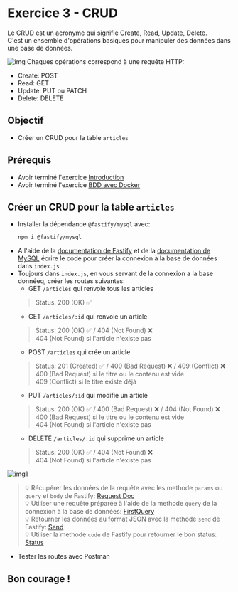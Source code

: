 # Exercice 3 - CRUD
Le CRUD est un acronyme qui signifie Create, Read, Update, Delete. <br/>
C'est un ensemble d'opérations basiques pour manipuler des données dans une base de données. <br/>

![img](https://raw.githubusercontent.com/kbrdn1/fastify-api-exo/main/assets/3/crud-operations.png)
Chaques opérations correspond à une requête HTTP:
- Create: POST
- Read: GET
- Update: PUT ou PATCH
- Delete: DELETE

## Objectif
- Créer un CRUD pour la table `articles`

## Prérequis
- Avoir terminé l'exercice [Introduction](https://github.com/kbrdn1/fastify-api-exo/tree/main/1-Introduction)
- Avoir terminé l'exercice [BDD avec Docker](https://github.com/kbrdn1/fastify-api-exo/tree/main/2-BDD%20avec%20Docker)

## Créer un CRUD pour la table `articles`
- Installer la dépendance `@fastify/mysql` avec:
    ```bash
    npm i @fastify/mysql
    ```
- A l'aide de la [documentation de Fastify](https://fastify.dev/docs/latest/Guides/Database/) et de la [documentation de MySQL](https://www.npmjs.com/package/mysql2#using-prepared-statements) écrire le code pour créer la connexion à la base de données dans `index.js`
- Toujours dans `index.js`, en vous servant de la connexion a la base donnéeq, créer les routes suivantes:
    - GET `/articles` qui renvoie tous les articles 
    > Status: 200 (OK) ✅
    - GET `/articles/:id` qui renvoie un article
    > Status: 200 (OK) ✅ / 404 (Not Found) ❌ <br/>
    > 404 (Not Found) si l'article n'existe pas
    - POST `/articles` qui crée un article
    > Status: 201 (Created) ✅ / 400 (Bad Request) ❌ / 409 (Conflict) ❌ <br/>
    > 400 (Bad Request) si le titre ou le contenu est vide <br/>
    > 409 (Conflict) si le titre existe déjà
    - PUT `/articles/:id` qui modifie un article
    > Status: 200 (OK) ✅ / 400 (Bad Request) ❌ / 404 (Not Found) ❌ <br/>
    > 400 (Bad Request) si le titre ou le contenu est vide <br/>
    > 404 (Not Found) si l'article n'existe pas
    - DELETE `/articles/:id` qui supprime un article
    > Status: 200 (OK) ✅ / 404 (Not Found) ❌ <br/>
    > 404 (Not Found) si l'article n'existe pas

![img1](https://raw.githubusercontent.com/kbrdn1/fastify-api-exo/main/assets/3/crud-operations-in-sql.jpg)
> 💡 Récupérer les données de la requête avec les methode `params` ou `query` et `body` de Fastify: [Request Doc](https://fastify.dev/docs/latest/Reference/Request/#request) <br/>
> 💡 Utiliser une requête préparée à l'aide de la methode `query` de la connexion à la base de données: [FirstQuery](https://github.com/sidorares/node-mysql2#first-query) <br/>
> 💡 Retourner les données au format JSON avec la methode `send` de Fastify: [Send](https://fastify.dev/docs/latest/Reference/Reply/#senddata) <br/>
> 💡 Utiliser la methode `code` de Fastify pour retourner le bon status: [Status](https://fastify.dev/docs/latest/Reference/Reply/#codestatuscode)<br/>
>
- Tester les routes avec Postman

## Bon courage !
